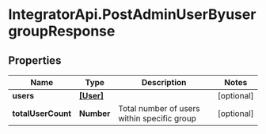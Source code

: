 # IntegratorApi.PostAdminUserByusergroupResponse

## Properties

Name | Type | Description | Notes
------------ | ------------- | ------------- | -------------
**users** | [**[User]**](User.md) |  | [optional] 
**totalUserCount** | **Number** | Total number of users within specific group | [optional] 


